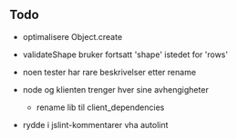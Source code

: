 Todo
----
* optimalisere Object.create

* validateShape bruker fortsatt 'shape' istedet for 'rows'

* noen tester har rare beskrivelser etter rename

* node og klienten trenger hver sine avhengigheter
  - rename lib til client_dependencies

* rydde i jslint-kommentarer vha autolint
